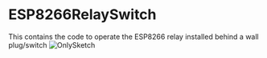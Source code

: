 # ESP8266RelaySwitch
This contains the code to operate the ESP8266 relay installed behind a wall plug/switch
![OnlySketch](https://user-images.githubusercontent.com/25843597/75548128-7e119900-59fa-11ea-8256-3120c2915bf3.png)